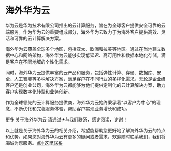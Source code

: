 # 海外华为云

华为云是华为技术有限公司推出的云计算服务，旨在为全球客户提供安全可靠的云端服务。作为华为云的重要组成部分，海外华为云致力于为海外客户提供高效、灵活和可靠的云计算解决方案。

海外华为云覆盖全球多个地区，包括亚太、欧洲和拉美等地区。通过在当地建立数据中心和网络架构，海外华为云能够实现低延迟、高可用性和数据本地化存储，满足客户在不同地域的个性化需求。

同时，海外华为云提供丰富的云产品和服务，包括弹性计算、存储、数据库、安全、人工智能等多种解决方案，满足客户在不同行业的多样化需求。无论是企业级客户还是创业公司，海外华为云都能够为他们提供定制化的云计算解决方案，助力客户实现数字化转型和业务创新。

作为全球领先的云计算服务提供商，海外华为云始终秉承着“以客户为中心”的理念，不断优化和完善服务体验，帮助客户实现业务增长和成功。

更多 关于海外华为云 请通过✈与我们联系，感谢阅读，谢谢！

以上就是关于海外华为云的相关介绍，希望能帮助您更好地了解海外华为云的特点和优势。如果您对海外华为云有更多的疑问或者需求，欢迎随时联系我们，我们将竭诚为您服务。[点✈这里联系](https://ss.k02.cc)